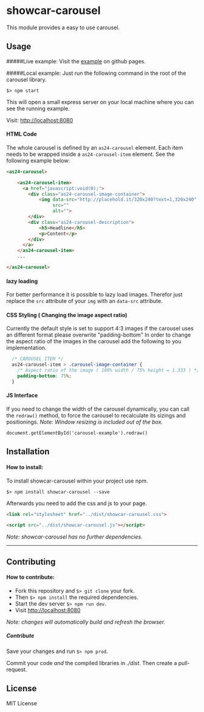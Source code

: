 # showcar-carousel

This module provides a easy to use carousel.

## Usage

#####Live example:
Visit the [example](https://autoscout24.github.io/showcar-carousel/) on github pages.


#####Local example:
Just run the following command in the root of the carousel library.

```
$> npm start
```
This will open a small express server on your local machine where you can see the running example.

Visit: [http://localhost:8080](http://localhost:8080)



#### HTML Code

The whole carousel is defined by an `as24-carousel` element. 
Each item needs to be wrapped inside a `as24-carousel-item` element.
See the following example below:

```html
<as24-carousel>

    <as24-carousel-item>
      <a href="javascript:void(0);">
        <div class="as24-carousel-image-container">
            <img data-src="http://placehold.it/320x240?text=1,320x240"
                 src=""
                 alt="">
        </div>
        <div class="as24-carousel-description">
            <h5>Headline</h5>
            <p>Content</p>
        </div>
      </a>
    </as24-carousel-item>
    ...

</as24-carousel>
```

#### lazy loading
 For better performance it is possible to lazy load images.
 Therefor just replace the `src` attribute of your `img` with an `data-src` attribute.

#### CSS Styling ( Changing the image aspect ratio)

Currently the default style is set to support 4:3 images if the carousel uses an different format please overwrite "padding-bottom"
In order to change the aspect ratio of the images in the carousel add the following to you implementation.

```css
  /* CAROUSEL ITEM */
  as24-carousel-item > .carousel-image-container {
    /* Aspect ratio of the image ( 100% width / 75% height = 1.333 ) */
    padding-bottom: 75%;
  }
```

#### JS Interface

If you need to change the width of the carousel dynamically, you can call the ``redraw()`` method, to force the carousel to recalculate its sizings and positionings.
*Note: Window resizing is included out of the box.*

```
document.getElementById('carousel-example').redraw()
```

## Installation

#### How to install:

  To install showcar-carousel within your project use npm.

  ```
  $> npm install showcar-carousel --save
  ```

  Afterwards you need to add the css and js to your page.

  ```html
  <link rel="stylesheet" href="../dist/showcar-carousel.css">
  ```

  ```html
  <script src="../dist/showcar-carousel.js"></script>
  ```

  *Note: showcar-carousel has no further dependencies.*

***

## Contributing

#### How to contribute:

  * Fork this repository and `$> git clone` your fork. 
  * Then `$> npm install` the required dependencies.
  * Start the dev server `$> npm run dev`.
  * Visit [http://localhost:8080](http://localhost:8080)

*Note: changes will automatically build and refresh the browser.*

##### Contribute

  Save your changes and run `$> npm prod`.

  Commit your code _and_ the compiled libraries in _./dist_. Then create a pull-request.

## License

MIT License
